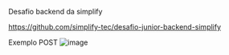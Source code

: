 Desafio backend da simplify

https://github.com/simplify-tec/desafio-junior-backend-simplify


Exemplo POST
![image](https://github.com/user-attachments/assets/fd71446e-f01f-4da5-995e-2470a62b3bcc)
